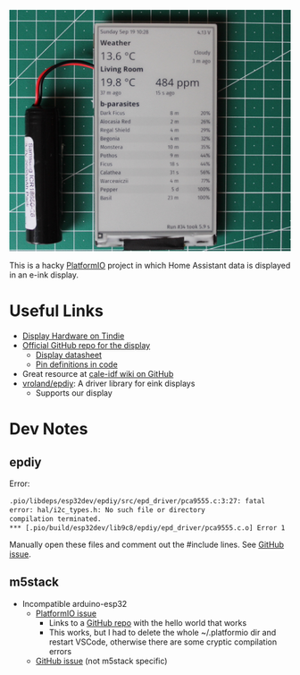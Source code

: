 ![Eink example](eink.jpeg)

This is a hacky [PlatformIO](https://platformio.org/) project in which Home Assistant data is displayed in an e-ink display.

# Useful Links
* [Display Hardware on Tindie](https://www.tindie.com/products/lilygo/lilygo-t5-47-inch-e-paper-esp32-v3-version/)
* [Official GitHub repo for the display](https://github.com/Xinyuan-LilyGO/LilyGo-EPD47)
  * [Display datasheet](https://github.com/Xinyuan-LilyGO/LilyGo-EPD47/blob/master/Display_datasheet.pdf)
  * [Pin definitions in code](https://github.com/Xinyuan-LilyGO/LilyGo-EPD47/blob/dc05af2a794185abf3540b6027b6ab2a13ec63c6/src/ed097oc4.h)
* Great resource at [cale-idf wiki on GitHub](https://github.com/martinberlin/cale-idf/wiki/Model-parallel-ED047TC1.h)
* [vroland/epdiy](https://github.com/vroland/epdiy): A driver library for eink displays
  * Supports our display

# Dev Notes
## epdiy
Error:
```
.pio/libdeps/esp32dev/epdiy/src/epd_driver/pca9555.c:3:27: fatal error: hal/i2c_types.h: No such file or directory
compilation terminated.
*** [.pio/build/esp32dev/lib9c8/epdiy/epd_driver/pca9555.c.o] Error 1
```

Manually open these files and comment out the #include lines. See [GitHub issue](https://github.com/vroland/epdiy/issues/105).

## m5stack
* Incompatible arduino-esp32
  * [PlatformIO issue](https://community.platformio.org/t/m5stack-paper-help-helloworld-does-not-execute-default-platform-ini-seems-broken-i-have-a-working-guess/28186/10)
    * Links to a [GitHub repo](https://github.com/maxgerhardt/pio-m5stack-paper-test/blob/main/platformio.ini) with the hello world that works
    * This works, but I had to delete the whole ~/.platformio dir and restart VSCode, otherwise there are some cryptic compilation errors
  * [GitHub issue](https://github.com/espressif/arduino-esp32/issues/6647#issuecomment-1111344078) (not m5stack specific)
